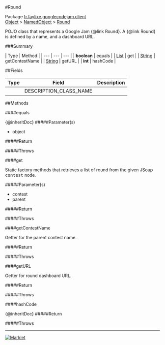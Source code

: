 #Round

Package [fr.faylixe.googlecodejam.client](README.md)<br>
[Object](../../../java/langObject.md) > [NamedObject](/commonNamedObject.md) > [Round](Round.md)

<p>POJO class that represents a Google Jam {@link Round}.
 A {@link Round} is defined by a name, and a dashboard
 URL.</p>

###Summary


| Type | Method |
| --- | --- | --- |
| **boolean** | equals |
| [List](../../../java/utilList.md) | get |
| [String](../../../java/langString.md) | getContestName |
| [String](../../../java/langString.md) | getURL |
| **int** | hashCode |

##Fields


| Type | Field | Description |
| --- | --- | --- |
|  | DESCRIPTION_CLASS_NAME |

##Methods

####equals


{@inheritDoc}
#####Parameter(s)


* object

#####Return


#####Throws


####get


<p>Static factory methods that retrieves a list of round
 from the given JSoup <tt>contest</tt> node.</p>
#####Parameter(s)


* contest
* parent

#####Return


#####Throws


####getContestName


<p>Getter for the parent contest name.</p>
#####Return


#####Throws


####getURL


<p>Getter for round dashboard URL.</p>
#####Return


#####Throws


####hashCode


{@inheritDoc}
#####Return


#####Throws


---
[![Marklet](https://img.shields.io/badge/Generated%20by-Marklet-green.svg)](https://github.com/Faylixe/marklet)